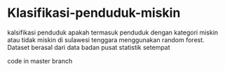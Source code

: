 # Klasifikasi-penduduk-miskin
kalsifikasi penduduk apakah termasuk penduduk dengan kategori miskin atau tidak miskin di sulawesi tenggara menggunakan random forest. Dataset berasal dari data badan pusat statistik setempat

code in master branch
